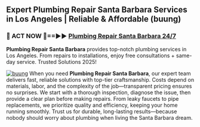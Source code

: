 ## Expert Plumbing Repair Santa Barbara Services in Los Angeles | Reliable & Affordable (buung)  

<h3>🚿 ACT NOW 🌟==►► <a href="https://tinyurl.com/2ne6vx2x" rel="nofollow">Plumbing Repair Santa Barbara 24/7</a></h3>

**Plumbing Repair Santa Barbara** provides top-notch plumbing services in Los Angeles. From repairs to installations, enjoy free consultations + same-day service. Trusted Solutions 2025!

[![buung](https://i.imgur.com/4PFF4AK.jpeg)](https://tinyurl.com/2ne6vx2x)
When you need **Plumbing Repair Santa Barbara**, our expert team delivers fast, reliable solutions with top-tier craftsmanship. Costs depend on materials, labor, and the complexity of the job—transparent pricing ensures no surprises. We start with a thorough inspection, diagnose the issue, then provide a clear plan before making repairs. From leaky faucets to pipe replacements, we prioritize quality and efficiency, keeping your home running smoothly. Trust us for durable, long-lasting results—because nobody should worry about plumbing when living the Santa Barbara dream.